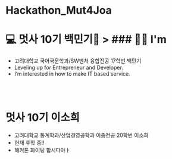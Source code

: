 # Hackathon_Mut4Joa

# 💻 멋사 10기 백민기🦁 > ### 💁🏻 I'm
* 고려대학교 국어국문학과/SW벤처 융합전공 17학번 백민기
* Leveling up for Entrepreneur and Developer.
* I’m interested in how to make IT based service.
<br/>
<br/>

# 멋사 10기 이소희 

- 고려대학교 통계학과/산업경영공학과 이중전공 20학번 이소희
- 현재 휴학 중!!
- 해커톤 화이팅 합시다아ㅏ
<br/>
<br/>
